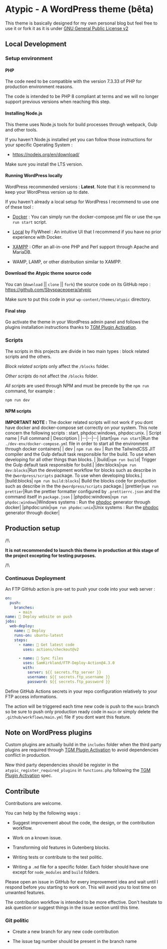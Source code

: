 # Atypic - A WordPress theme (bêta)

This theme is basically designed for my own personal blog but feel free to use it or fork it as it is under [GNU General Public License v2](http://www.gnu.org/licenses/gpl-2.0.html)

## Local Development

### Setup environment

#### PHP

The code need to be compatible with the version 7.3.33 of PHP for production environment reasons.

The code is intended to be PHP 8 compliant at terms and we will no longer support previous versions when reaching this step.

#### Installing Node.js

This theme uses Node.js tools for build processes through webpack, Gulp and other tools.

If you haven't Node.js installed yet you can follow those instructions for your specific Operating System :

- <https://nodejs.org/en/download/>

Make sure you install the LTS version.

#### Running WordPress locally

WordPress recommended versions : **Latest**. Note that it is recommend to keep your WordPress version up to date.

If you haven't already a local setup for WordPress I recommend to use one of these tool :

- [Docker](https://www.docker.com/) : You can simply run the docker-compose.yml file or use the `npm run start` script.

- [Local](https://localwp.com/) by FlyWheel : An intuitive UI that I recommend if you have no prior experience with Docker.

- [XAMPP](https://www.apachefriends.org/fr/index.html) : Offer an all-in-one PHP and Perl support through Apache and MariaDB.

- WAMP, LAMP, or other distribution similar to XAMPP.

#### Download the Atypic theme source code

You can (`download` || `clone` || `fork`) the source code on its GitHub repo : <https://github.com/Sbyspaceopera/atypic>

Make sure to put this code in your `wp-content/themes/atypic` directory.

#### Final step

Go activate the theme in your WordPress admin panel and follows the plugins installation instructions thanks to [TGM Plugin Activation](http://tgmpluginactivation.com/).

### Scripts

The scripts in this projects are divide in two main types : block related scripts and the others.

_Block related scripts_ only affect the `/blocks` folder.

_Other scripts_ do not affect the `/blocks` folder.

_All scripts_ are used through NPM and must be precede by the `npm run` command, for example :

`npm run dev`

#### NPM scripts

**IMPORTANT NOTE :** The docker related scripts will not work if you dont have docker and docker-compose set correctly on your system. This note concern the following scripts : start, phpdoc:windows, phpdoc:unix.
| Script name | Full command | Description |
|--|--|--|
|start|`npm run start`|Run the `./dev-env/docker-compose.yml` file in order to start all the environment through docker containers|
| dev | `npm run dev` | Run the TailwindCSS JIT compiler and the Gulp default task responsible for the build. To use when developing for all other things than blocks. |
|build|`npm run build`| Trigger the Gulp default task responsible for build.|
|dev:blocks|`npm run dev:blocks`|Run the development workflow for blocks such as describe in the `@wordpress/scripts` package. To use when developing blocks.|
|build:blocks| `npm run build:blocks`| Build the blocks code for production such as describe in the the `@wordpress/scripts` package.|
|prettier|`npm run prettier`|Run the prettier formatter configured by `.prettierrc.json` and the command itself in `package.json` |
|phpdoc:windows|`npm run phpdoc:windows`|Windows systems : Run the [phpdoc](https://docs.phpdoc.org/) generator through docker|
|phpdoc:unix|`npm run phpdoc:unix`|Unix systems : Run the [phpdoc](https://docs.phpdoc.org/) generator through docker|

## Production setup

/!\\

**It is not recommended to launch this theme in production at this stage of the project excepting for testing purposes.**

/!\

### Continuous Deployment

An FTP GitHub action is pre-set to push your code into your web server :

```yaml
on:
  push:
    branches:
      - main
name: 🚀 Deploy website on push
jobs:
  web-deploy:
    name: 🎉 Deploy
    runs-on: ubuntu-latest
    steps:
      - name: 🚚 Get latest code
        uses: actions/checkout@v2

      - name: 📂 Sync files
        uses: SamKirkland/FTP-Deploy-Action@4.3.0
        with:
          server: ${{ secrets.ftp_server }}
          username: ${{ secrets.ftp_username }}
          password: ${{ secrets.ftp_password }}
```

Define GitHub Actions secrets in your repo configuration relatively to your FTP access informations.

The action will be triggered each time new code is push to the `main` branch so be sure to push only production ready code in `main` or simply delete the `.github/workflows/main.yml` file if you dont want this feature.

## Note on WordPress plugins

Custom plugins are actually build in the `includes` folder when the third party plugins are required through [TGM Plugin Activation](http://tgmpluginactivation.com/) to avoid dependencies conflict in production.

New third party dependencies should be register in the `atypic_register_required_plugins` in `functions.php` following the [TGM Plugin Activation](http://tgmpluginactivation.com/) spec.

## Contribute

Contributions are welcome.

You can help by the following ways :

- Suggest improvement about the code, the design, or the contribution workflow.

- Work on a known issue.

- Transforming old features in Gutenberg blocks.

- Writing tests or contribute to the test politic.

- Writing a `.md` file for a specific folder. Each folder should have one except for `node_modules` and `build` folders.

Please open an issue in GitHub for every improvement idea and wait until I respond before you starting to work on. This will avoid you to lost time on unwanted features.

The contribution workflow is intended to be more effective. Don't hesitate to ask question or suggest things in the issue section until this time.

### Git politic

- Create a new branch for any new code contribution

- The issue tag number should be present in the branch name
